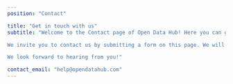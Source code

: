 ```yaml
---
position: "Contact"

title: "Get in touch with us"
subtitle: "Welcome to the Contact page of Open Data Hub! Here you can get in touch with the Open Data Hub team if you have questions, need help or would like to collaborate with us. We are always happy to listen to our community and provide support and advice on how to access and share data. 

We invite you to contact us by submitting a form on this page. We will do our best to respond to your requests as quickly as possible. You can also contact us for general enquiries or to suggest ideas for new datasets or collaborations. 

We look forward to hearing from you!"

contact_email: "help@opendatahub.com"
---
```


